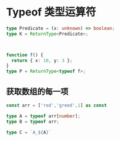 # Typeof 类型运算符


```ts
type Predicate = (x: unknown) => boolean;
type K = ReturnType<Predicate>;



function f() {
  return { x: 10, y: 3 };
}
type P = ReturnType<typeof f>;
```

## 获取数组的每一项

```ts
const arr = ['red','greed',1] as const

type A = typeof arr[number];
type B = typeof arr;

type C = `A_${A}`
```
